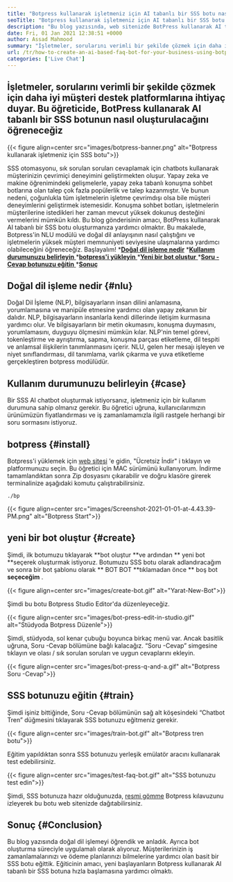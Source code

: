 ```yaml
---
title: "Botpress kullanarak işletmeniz için AI tabanlı bir SSS botu nasıl oluşturulur" 
seoTitle: "Botpress kullanarak işletmeniz için AI tabanlı bir SSS botu nasıl oluşturulur" 
description: "Bu blog yazısında, web sitenizde BotPress kullanarak AI tabanlı bir SSS botu kullanarak müşteri sorgularınızı nasıl otomatikleştireceğinizi öğreneceğiz." 
date: Fri, 01 Jan 2021 12:38:51 +0000
author: Assad Mahmood
summary: "İşletmeler, sorularını verimli bir şekilde çözmek için daha iyi müşteri destek platformlarına ihtiyaç duyarlar. Bu öğreticide, Botpress kullanarak AI tabanlı bir SSS botunun nasıl oluşturulacağını öğreneceğiz" 
url: /tr/how-to-create-an-ai-based-faq-bot-for-your-business-using-botpress/
categories: ['Live Chat']
---
```


## İşletmeler, sorularını verimli bir şekilde çözmek için daha iyi müşteri destek platformlarına ihtiyaç duyar. Bu öğreticide, BotPress kullanarak AI tabanlı bir SSS botunun nasıl oluşturulacağını öğreneceğiz

{{< figure align=center src="images/botpress-banner.png" alt="Botpress kullanarak işletmeniz için SSS botu">}}

SSS otomasyonu, sık sorulan soruları cevaplamak için chatbots kullanarak müşterinizin çevrimiçi deneyimini geliştirmekten oluşur. Yapay zeka ve makine öğrenimindeki gelişmelerle, yapay zeka tabanlı konuşma sohbet botlarına olan talep çok fazla popülerlik ve talep kazanmıştır. Ve bunun nedeni, çoğunlukla tüm işletmelerin işletme çevrimdışı olsa bile müşteri deneyimlerini geliştirmek istemesidir. Konuşma sohbet botları, işletmelerin müşterilerine istedikleri her zaman mevcut yüksek dokunuş desteğini vermelerini mümkün kıldı. Bu blog gönderisinin amacı, BotPress kullanarak AI tabanlı bir SSS botu oluşturmanıza yardımcı olmaktır.
Bu makalede, Botpress'in NLU modülü ve doğal dil anlayışının nasıl çalıştığını ve işletmelerin yüksek müşteri memnuniyeti seviyesine ulaşmalarına yardımcı olabileceğini öğreneceğiz. Başlayalım!
  ***[Doğal dil işleme nedir][1]** 
  *[**Kullanım durumunuzu belirleyin** ][2]
  *[**botpress'i yükleyin** ][3]
  *[**Yeni bir bot oluştur** ][4]
  *[**Soru -Cevap botunuzu eğitin** ][5]
  *[**Sonuç** ][6]

## Doğal dil işleme nedir   {#nlu}
Doğal Dil İşleme (NLP), bilgisayarların insan dilini anlamasına, yorumlamasına ve manipüle etmesine yardımcı olan yapay zekanın bir dalıdır. NLP, bilgisayarların insanlarla kendi dillerinde iletişim kurmasına yardımcı olur. Ve bilgisayarların bir metin okumasını, konuşma duymasını, yorumlamasını, duyguyu ölçmesini mümkün kılar.
NLP'nin temel görevi, tokenleştirme ve ayrıştırma, sapma, konuşma parçası etiketleme, dil tespiti ve anlamsal ilişkilerin tanımlanmasını içerir.
NLU, gelen her mesajı işleyen ve niyet sınıflandırması, dil tanımlama, varlık çıkarma ve yuva etiketleme gerçekleştiren botpress modülüdür.

## Kullanım durumunuzu belirleyin   {#case}
Bir SSS AI chatbot oluşturmak istiyorsanız, işletmeniz için bir kullanım durumuna sahip olmanız gerekir. Bu öğretici uğruna, kullanıcılarımızın ürünümüzün fiyatlandırması ve iş zamanlamamızla ilgili rastgele herhangi bir soru sormasını istiyoruz.

## botpress   {#install}
Botpress'i yüklemek için [web sitesi][7] 'e gidin, "Ücretsiz İndir" i tıklayın ve platformunuzu seçin. Bu öğretici için MAC sürümünü kullanıyorum. İndirme tamamlandıktan sonra Zip dosyasını çıkarabilir ve doğru klasöre girerek terminalinize aşağıdaki komutu çalıştırabilirsiniz.
```
./bp
```

{{< figure align=center src="images/Screenshot-2021-01-01-at-4.43.39-PM.png" alt="Botpress Start">}}


## yeni bir bot oluştur   {#create}
Şimdi, ilk botumuzu tıklayarak **bot oluştur  **ve ardından **  yeni bot  **seçerek oluşturmak istiyoruz. Botumuzu SSS botu olarak adlandıracağım ve sonra bir bot şablonu olarak **  BOT BOT  **tıklamadan önce **  boş bot  **seçeceğim**  .

{{< figure align=center src="images/create-bot.gif" alt="Yarat-New-Bot">}}

Şimdi bu botu Botpress Studio Editor'da düzenleyeceğiz.

{{< figure align=center src="images/bot-press-edit-in-studio.gif" alt="Stüdyoda Botpress Düzenle">}}

Şimdi, stüdyoda, sol kenar çubuğu boyunca birkaç menü var. Ancak basitlik uğruna, Soru -Cevap bölümüne bağlı kalacağız.
“Soru -Cevap” simgesine tıklayın ve olası / sık sorulan soruları ve uygun cevaplarını ekleyin.

{{< figure align=center src="images/bot-press-q-and-a.gif" alt="Botpress Soru -Cevap">}}


## SSS botunuzu eğitin   {#train}
Şimdi işiniz bittiğinde, Soru -Cevap bölümünün sağ alt köşesindeki “Chatbot Tren” düğmesini tıklayarak SSS botunuzu eğitmeniz gerekir.

{{< figure align=center src="images/train-bot.gif" alt="Botpress tren botu">}}

Eğitim yapıldıktan sonra SSS botunuzu yerleşik emülatör aracını kullanarak test edebilirsiniz.

{{< figure align=center src="images/test-faq-bot.gif" alt="SSS botunuzu test edin">}}

Şimdi, SSS botunuza hazır olduğunuzda, [resmi gömme][8] Botpress kılavuzunu izleyerek bu botu web sitenizde dağıtabilirsiniz.

## Sonuç   {#Conclusion}
Bu blog yazısında doğal dil işlemeyi öğrendik ve anladık. Ayrıca bot oluşturma süreciyle uygulamalı olarak alıyoruz. Müşterilerinizin iş zamanlamalarınızı ve ödeme planlarınızı bilmelerine yardımcı olan basit bir SSS botu eğittik. Eğiticinin amacı, yeni başlayanların Botpress kullanarak AI tabanlı bir SSS botuna hızla başlamasına yardımcı olmaktı.

  
[1]: #nlu
[2]: #case
[3]: #install
[4]: #create
[5]: #train
[6]: #conclusion
[7]: https://botpress.com/download
[8]: https://botpress.com/docs/channels/web
